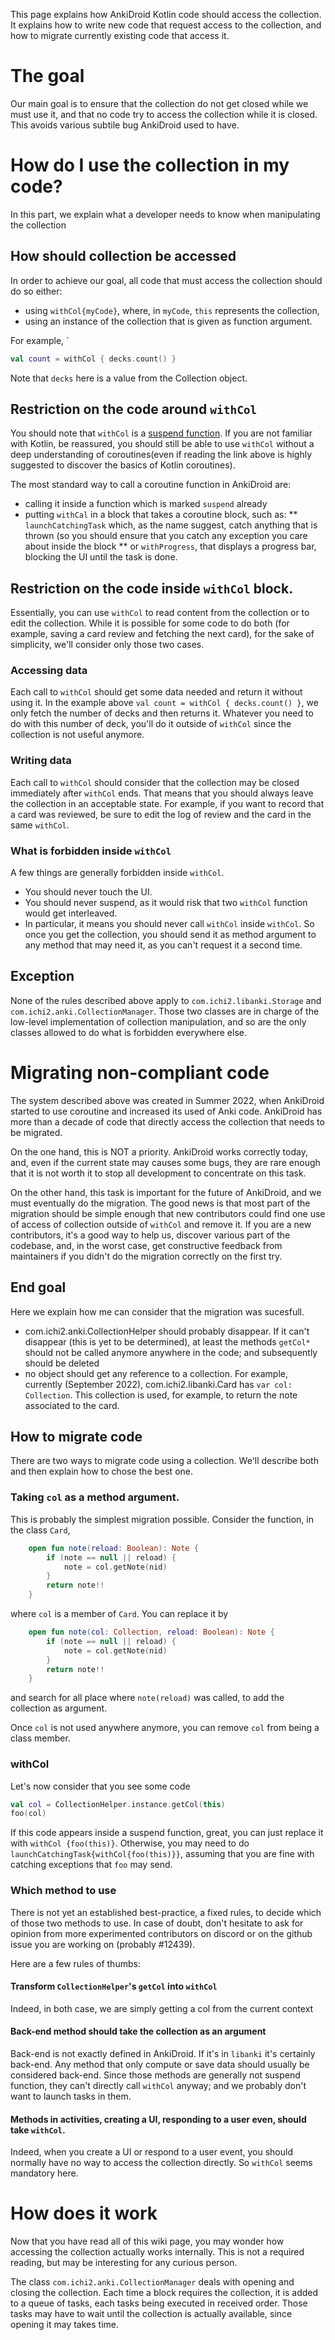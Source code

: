 This page explains how AnkiDroid Kotlin code should access the collection. It explains how to write new code that request access to the collection, and how to migrate currently existing code that access it. 

# The goal

Our main goal is to ensure that the collection do not get closed while we must use it, and that no code try to access the collection while it is closed. This avoids various subtile bug AnkiDroid used to have. 

# How do I use the collection in my code?

In this part, we explain what a developer needs to know when manipulating the collection

## How should collection be accessed

In order to achieve our goal, all code that must access the collection should do so either:
* using `withCol{myCode}`, where, in `myCode`, `this` represents the collection,
* using an instance of the collection that is given as function argument. 

For example, `
```Kotlin
val count = withCol { decks.count() }
```
Note that `decks` here is a value from the Collection object.

## Restriction on the code around `withCol`

You should note that `withCol` is a [suspend function](https://kotlinlang.org/docs/coroutines-basics.html). If you are not familiar with Kotlin, be reassured, you should still be able to use `withCol` without a deep understanding of coroutines(even if reading the link above is highly suggested to discover the basics of Kotlin coroutines). 

The most standard way to call a coroutine function in AnkiDroid are:
* calling it inside a function which is marked `suspend` already
* putting `withCal` in a block that takes a coroutine block, such as:
** `launchCatchingTask` which, as the name suggest, catch anything that is thrown (so you should ensure that you catch any exception you care about inside the block
** or `withProgress`, that displays a progress bar, blocking the UI until the task is done.

## Restriction on the code inside `withCol` block.

Essentially, you can use `withCol` to read content from the collection or to edit the collection. While it is possible for some code to do both (for example, saving a card review and fetching the next card), for the sake of simplicity, we'll consider only those two cases.

### Accessing data

Each call to `withCol` should get some data needed and return it without using it. In the example above `val count = withCol { decks.count() }`, we only fetch the number of decks and then returns it. Whatever you need to do with this number of deck, you'll do it outside of `withCol` since the collection is not useful anymore.

### Writing data 

Each call to `withCol` should consider that the collection may be closed immediately after `withCol` ends. That means that you should always leave the collection in an acceptable state. For example, if you want to record that a card was reviewed, be sure to edit the log of review and the card in the same `withCol`. 

### What is forbidden inside `withCol`

A few things are generally forbidden inside `withCol`. 
* You should never touch the UI. 
* You should never suspend, as it would risk that two `withCol` function would get interleaved.
* In particular, it means you should never call `withCol` inside `withCol`. So once you get the collection, you should send it as method argument to any method that may need it, as you can't request it a second time.

## Exception

None of the rules described above apply to `com.ichi2.libanki.Storage` and `com.ichi2.anki.CollectionManager`. Those two classes are in charge of the low-level implementation of collection manipulation, and so are the only classes allowed to do what is forbidden everywhere else.

# Migrating non-compliant code

The system described above was created in Summer 2022, when AnkiDroid started to use coroutine and increased its used of Anki code. AnkiDroid has more than a decade of code that directly access the collection that needs to be migrated.

On the one hand, this is NOT a priority. AnkiDroid works correctly today, and, even if the current state may causes some bugs, they are rare enough that it is not worth it to stop all development to concentrate on this task.

On the other hand, this task is important for the future of AnkiDroid, and we must eventually do the migration. The good news is that most part of the migration should be simple enough that new contributors could find one use of access of collection outside of `withCol` and remove it. If you are a new contributors, it's a good way to help us, discover various part of the codebase, and, in the worst case, get constructive feedback from maintainers if you didn't do the migration correctly on the first try.

## End goal

Here we explain how me can consider that the migration was sucesfull. 
* com.ichi2.anki.CollectionHelper should probably disappear. If it can't disappear (this is yet to be determined), at least the methods `getCol*` should not be called anymore anywhere in the code; and subsequently should be deleted
* no object should get any reference to a collection. For example, currently (September 2022), com.ichi2.libanki.Card has `var col: Collection`. This collection is used, for example, to return the note associated to the card.

## How to migrate code

There are two ways to migrate code using a collection. We'll describe both and then explain how to chose the best one.

### Taking `col` as a method argument.

This is probably the simplest migration possible. Consider the function, in the class `Card`,
```kotlin
    open fun note(reload: Boolean): Note {
        if (note == null || reload) {
            note = col.getNote(nid)
        }
        return note!!
    }
```
where `col` is a member of `Card`.
You can replace it by 
```kotlin
    open fun note(col: Collection, reload: Boolean): Note {
        if (note == null || reload) {
            note = col.getNote(nid)
        }
        return note!!
    }
```
and search for all place where `note(reload)` was called, to add the collection as argument.

Once `col` is not used anywhere anymore, you can remove `col` from being a class member.

### withCol

Let's now consider that you see some code 
```kotlin
val col = CollectionHelper.instance.getCol(this)
foo(col)
```

If this code appears inside a suspend function, great, you can just replace it with `withCol {foo(this)}`.
Otherwise, you may need to do `launchCatchingTask{withCol{foo(this)}}`, assuming that you are fine with catching exceptions that `foo` may send.

### Which method to use

There is not yet an established best-practice, a fixed rules, to decide which of those two methods to use. In case of doubt, don't hesitate to ask for opinion from more experimented contributors on discord or on the github issue you are working on (probably #12439).

Here are a few rules of thumbs:

#### Transform `CollectionHelper`'s `getCol` into `withCol`

Indeed, in both case, we are simply getting a col from the current context

#### Back-end method should take the collection as an argument

Back-end is not exactly defined in AnkiDroid. If it's in `libanki` it's certainly back-end. Any method that only compute or save data should usually be considered back-end. Since those methods are generally not suspend function, they can't directly call `withCol` anyway; and we probably don't want to launch tasks in them. 

#### Methods in activities, creating a UI, responding to a user even, should take `withCol`.

Indeed, when you create a UI or respond to a user event, you should normally have no way to access the collection directly. So `withCol` seems mandatory here.

# How does it work

Now that you have read all of this wiki page, you may wonder how accessing the collection actually works internally. This is not a required reading, but may be interesting for any curious person. 

The class `com.ichi2.anki.CollectionManager` deals with opening and closing the collection. Each time a block requires the collection, it is added to a queue of tasks, each tasks being executed in received order. Those tasks may have to wait until the collection is actually available, since opening it may takes time.  
